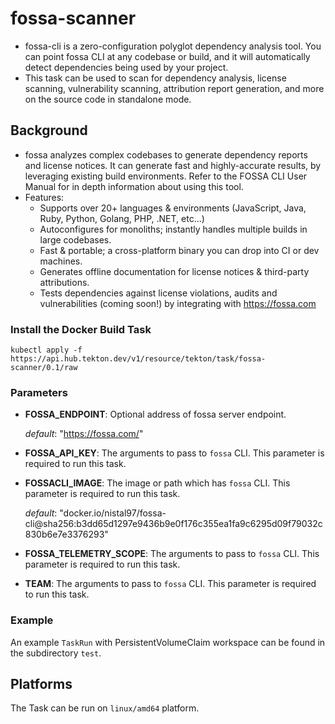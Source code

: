 # fossa-scanner

- fossa-cli is a zero-configuration polyglot dependency analysis tool. You can point fossa CLI at any codebase or build, and it will automatically detect dependencies being used by your project.
- This task can be used to scan for dependency analysis, license scanning, vulnerability scanning, 
    attribution report generation, and more on the source code in standalone mode.

## Background

- fossa analyzes complex codebases to generate dependency reports and license notices. It can generate fast and highly-accurate results, by leveraging existing build environments. Refer to the FOSSA CLI User Manual for in depth information about using this tool.
- Features:
  - Supports over 20+ languages & environments (JavaScript, Java, Ruby, Python, Golang, PHP, .NET, etc...)
  - Autoconfigures for monoliths; instantly handles multiple builds in large codebases.
  - Fast & portable; a cross-platform binary you can drop into CI or dev machines.
  - Generates offline documentation for license notices & third-party attributions.
  - Tests dependencies against license violations, audits and vulnerabilities (coming soon!) by integrating with https://fossa.com

### Install the Docker Build Task

```
kubectl apply -f https://api.hub.tekton.dev/v1/resource/tekton/task/fossa-scanner/0.1/raw
```

### Parameters

* **FOSSA_ENDPOINT**: Optional address of fossa server endpoint.

  _default_: "https://fossa.com/"

* **FOSSA_API_KEY**: The arguments to pass to `fossa` CLI. This parameter is required to run this task.

* **FOSSACLI_IMAGE**: The image or path which has `fossa` CLI. This parameter is required to run this task.

  _default_: "docker.io/nistal97/fossa-cli@sha256:b3dd65d1297e9436b9e0f176c355ea1fa9c6295d09f79032c830b6e7e3376293"

* **FOSSA_TELEMETRY_SCOPE**: The arguments to pass to `fossa` CLI. This parameter is required to run this task.

* **TEAM**: The arguments to pass to `fossa` CLI. This parameter is required to run this task.

### Example

An example `TaskRun` with PersistentVolumeClaim workspace can be found in the subdirectory `test`.

## Platforms

The Task can be run on `linux/amd64` platform.
